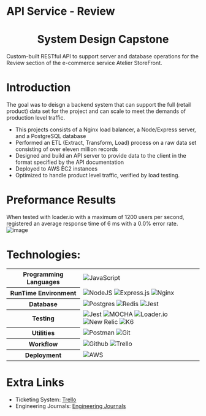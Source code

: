 # API Service - Review

<h1 align="center">System Design Capstone</h1>

Custom-built RESTful API to support server and database operations for the Review section of the e-commerce service Atelier StoreFront.

# Introduction

The goal was to deisgn a backend system that can support the full (retail product) data set for the project and can scale to meet the demands of production level traffic.

* This projects consists of a Nginx load balancer, a Node/Express server, and a PostgreSQL database
* Performed an ETL (Extract, Transform, Load) process on a raw data set consisting of over eleven million records
* Designed and build an API server to provide data to the client in the format specified by the API documentation
* Deployed to AWS EC2 instances
* Optimized to handle product level traffic, verified by load testing.

# Preformance Results
When tested with loader.io with a maximum of 1200 users per second, registered an average response time of 6 ms with a 0.0% error rate.
![image](https://user-images.githubusercontent.com/82000132/159098244-23f412a0-2f0f-46a7-bcab-a30b909e08f9.png)

# Technologies:

<table>
  <tbody>
    <tr>
      <th>Programming Languages</th>
      <td>
        <img alt="JavaScript" src="https://img.shields.io/badge/javascript%20-%23323330.svg?&style=for-the-badge&logo=javascript&logoColor=%23F7DF1E" />
      </td>
    </tr>
    <tr>
      <th> RunTime Environment</th>
      <td>
        <img alt="NodeJS" src="https://img.shields.io/badge/node.js-%2343853D.svg?&style=for-the-badge&logo=node.js&logoColor=white"/>
        <img alt="Express.js" src="https://img.shields.io/badge/express.js-%23404d59.svg?&style=for-the-badge"/>
        <img alt="Nginx" src="https://img.shields.io/badge/nginx-%23009639.svg?style=for-the-badge&logo=nginx&logoColor=white"/>
      </td>
    </tr>
    <tr>
      <th>Database</th>
      <td>
        <img alt="Postgres" src ="https://img.shields.io/badge/postgres-%23316192.svg?&style=for-the-badge&logo=postgresql&logoColor=white"/>
        <img alt="Redis" src="https://img.shields.io/badge/redis-%23DD0031.svg?style=for-the-badge&logo=redis&logoColor=white">
        <img alt="Jest" src="https://img.shields.io/badge/-jest-%23C21325?style=for-the-badge&logo=jest&logoColor=white">
      </td>
    </tr>
    <tr>
      <th>Testing</th>
      <td>
        <img alt="Jest" src="https://img.shields.io/badge/-jest-%23C21325?style=for-the-badge&logo=jest&logoColor=white">
        <img alt="MOCHA" src="https://img.shields.io/badge/-mocha-%238D6748?style=for-the-badge&logo=mocha&logoColor=white">
        <img alt="Loader.io" src="https://img.shields.io/badge/-Loader-black?style=for-the-badge&logo=loader&logoColor=white">
        <img alt="New Relic" src="https://img.shields.io/badge/-New%20Relic-black?style=for-the-badge&logo=Relic&logoColor=white">
        <img alt="K6" src="https://img.shields.io/badge/-K6-purple?style=for-the-badge&logo=K6&logoColor=white">
      </td>
    </tr>
    <tr>
      <th>Utilities</th>
      <td>
        <img alt="Postman" src="https://img.shields.io/badge/Postman-FF6C37?style=for-the-badge&logo=postman&logoColor=red" />
        <img alt="Git" src="https://img.shields.io/badge/Git-F05032?style=for-the-badge&logo=git&logoColor=white" />
      </td>
    </tr>
     <tr>
      <th>Workflow</th>
      <td>
        <img alt="Github" src="https://img.shields.io/badge/GitHub-100000?style=for-the-badge&logo=github&logoColor=white"/>
        <img alt="Trello" src="https://img.shields.io/badge/Trello-%23026AA7.svg?&style=for-the-badge&logo=Trello&logoColor=white"/>
      </td>
    </tr>
    <tr>
      <th>Deployment</th>
      <td>
        <img alt="AWS" src="https://img.shields.io/badge/AWS-%23FF9900.svg?&style=for-the-badge&logo=amazon-aws&logoColor=white"/>
      </td>
    </tr>
  </tbody>
</table>

# Extra Links
* Ticketing System: [Trello](https://trello.com/b/o96qO8QZ/rpp32-sdc-saline)
* Engineering Journals: [Engineering Journals](https://docs.google.com/document/d/1-zNLaD0D6WcOhddN1hnHXZn48k6C0WEt5pxpz56degA/edit)
